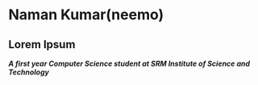 # Naman Kumar(neemo)
## Lorem Ipsum
***A first year Computer Science student at SRM Institute of Science and Technology***
